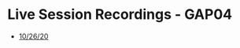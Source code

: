 # Live Session Recordings - GAP04

<ul>
<li><a href="https://transcripts.gotomeeting.com/#/s/068973e5c5384f9ff3416647501d7ab225fc1538a3fd4e26af0549e792a78f04">10/26/20</a></li>
</ul>